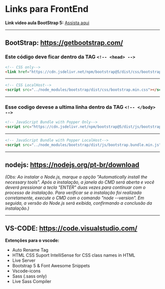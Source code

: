 # Links para FrontEnd

**Link video aula BootStrap 5:** [Assista aqui](https://www.youtube.com/playlist?list=PL0YuSuacUEWuJN3qb6NP15bzqd8w_oAj7)

---

## BootStrap: https://getbootstrap.com/

 ### Este código deve ficar dentro da TAG `<!-- <head> -->`

 
~~~html
<!-- CSS only-->
<link href="https://cdn.jsdelivr.net/npm/bootstrap@5/dist/css/bootstrap.min.css" rel="stylesheet" integrity="sha384-4bw+/aepP/YC94hEpVNVgiZdgIC5+VKNBQNGCHeKRQN+PtmoHDEXuppvnDJzQIu9" crossorigin="anonymous">
~~~
---
~~~html
<!-- CSS LocalHost-->
<script src="../node_modules/bootstrap/dist/css/bootstrap.min.css"></script>
~~~
---

### Esse codigo devese a ultima linha dentro da TAG `<!-- </body> -->`

 ~~~html 
<!-- JavaScript Bundle with Popper Only-->
<script src="https://cdn.jsdelivr.net/npm/bootstrap@5/dist/js/bootstrap.bundle.min.js" integrity="sha384-HwwvtgBNo3bZJJLYd8oVXjrBZt8cqVSpeBNS5n7C8IVInixGAoxmnlMuBnhbgrkm" crossorigin="anonymous"></script> 
~~~
---
~~~html
<!-- JavaScript Bundle with Popper LocalHost-->
<script src="../node_modules/bootstrap/dist/js/bootstrap.bundle.min.js"></script>
~~~
---

## nodejs: https://nodejs.org/pt-br/download
*(Obs: Ao instalar o Node.js, marque a opção "Automatically install the necessary tools". Após a instalação, a janela do CMD será aberta e você deverá pressionar a tecla "ENTER" duas vezes para continuar com o processo de instalação. Para verificar se a instalação foi realizada corretamente, execute o CMD com o comando "node --version". Em seguida, a versão do Node.js será exibida, confirmando a conclusão da instalação.)*

---

## VS-CODE: https://code.visualstudio.com/

**Extenções para o vscode:**
* Auto Rename Tag 
* HTML CSS Suport IntelliSense for CSS class names in HTML
* Live Server
* Bootstrap 5 & Font Awesome Snippets
* Vscode-icons
* Sass (.sass only)
* Live Sass Compiler



